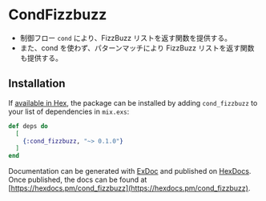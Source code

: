 # CondFizzbuzz

- 制御フロー `cond` により、FizzBuzz リストを返す関数を提供する。
- また、cond を使わず、パターンマッチにより FizzBuzz リストを返す関数も提供する。

## Installation

If [available in Hex](https://hex.pm/docs/publish), the package can be installed
by adding `cond_fizzbuzz` to your list of dependencies in `mix.exs`:

```elixir
def deps do
  [
    {:cond_fizzbuzz, "~> 0.1.0"}
  ]
end
```

Documentation can be generated with [ExDoc](https://github.com/elixir-lang/ex_doc)
and published on [HexDocs](https://hexdocs.pm). Once published, the docs can
be found at [https://hexdocs.pm/cond_fizzbuzz](https://hexdocs.pm/cond_fizzbuzz).
